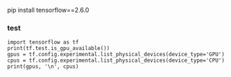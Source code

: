 pip install tensorflow==2.6.0
### test
```
import tensorflow as tf
print(tf.test.is_gpu_available())
gpus = tf.config.experimental.list_physical_devices(device_type='GPU')
cpus = tf.config.experimental.list_physical_devices(device_type='CPU')
print(gpus, '\n', cpus)
```
